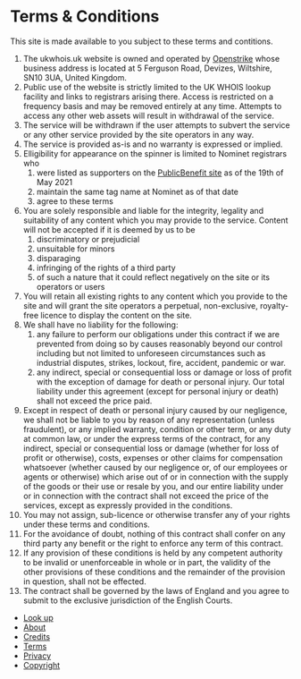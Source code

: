 Terms & Conditions
==================

This site is made available to you subject to these terms and contitions.

1. The ukwhois.uk website is owned and operated by [Openstrike](https://www.openstrike.co.uk/) whose business address is located at 5 Ferguson Road, Devizes, Wiltshire, SN10 3UA, United Kingdom.
2. Public use of the website is strictly limited to the UK WHOIS lookup facility and links to registrars arising there. Access is restricted on a frequency basis and may be removed entirely at any time. Attempts to access any other web assets will result in withdrawal of the service.
3. The service will be withdrawn if the user attempts to subvert the service or any other service provided by the site operators in any way.
4. The service is provided as-is and no warranty is expressed or implied.
5. Elligibility for appearance on the spinner is limited to Nominet registrars who
    1. were listed as supporters on the [PublicBenefit site](https://publicbenefit.uk/) as of the 19th of May 2021
    2. maintain the same tag name at Nominet as of that date
    3. agree to these terms
6. You are solely responsible and liable for the integrity, legality and suitability of any content which you may provide to the service. Content will not be accepted if it is deemed by us to be
    1. discriminatory or prejudicial
    2. unsuitable for minors
    3. disparaging
    4. infringing of the rights of a third party
    5. of such a nature that it could reflect negatively on the site or its operators or users
7. You will retain all existing rights to any content which you provide to the site and will grant the site operators a perpetual, non-exclusive, royalty-free licence to display the content on the site.
8. We shall have no liability for the following:
    1. any failure to perform our obligations under this contract if we are prevented from doing so by causes reasonably beyond our control including but not limited to unforeseen circumstances such as industrial disputes, strikes, lockout, fire, accident, pandemic or war.
    2. any indirect, special or consequential loss or damage or loss of profit with the exception of damage for death or personal injury. Our total liability under this agreement (except for personal injury or death) shall not exceed the price paid.
9. Except in respect of death or personal injury caused by our negligence, we shall not be liable to you by reason of any representation (unless fraudulent), or any implied warranty, condition or other term, or any duty at common law, or under the express terms of the contract, for any indirect, special or consequential loss or damage (whether for loss of profit or otherwise), costs, expenses or other claims for compensation whatsoever (whether caused by our negligence or, of our employees or agents or otherwise) which arise out of or in connection with the supply of the goods or their use or resale by you, and our entire liability under or in connection with the contract shall not exceed the price of the services, except as expressly provided in the conditions.
10. You may not assign, sub-licence or otherwise transfer any of your rights under these terms and conditions.
11. For the avoidance of doubt, nothing of this contract shall confer on any third party any benefit or the right to enforce any term of this contract.
12. If any provision of these conditions is held by any competent authority to be invalid or unenforceable in whole or in part, the validity of the other provisions of these conditions and the remainder of the provision in question, shall not be effected.
13. The contract shall be governed by the laws of England and you agree to submit to the exclusive jurisdiction of the English Courts.

* [Look up](https://ukwhois.uk/)
* [About](https://ukwhois.uk/about/)
* [Credits](https://ukwhois.uk/credits/)
* [Terms](https://ukwhois.uk/terms/)
* [Privacy](https://ukwhois.uk/privacy/)
* [Copyright](https://ukwhois.uk/copyright/)